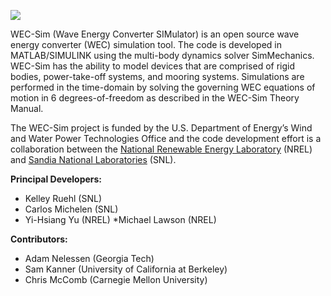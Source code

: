 ![](http://energy.sandia.gov/wp/wp-content/gallery/uploads/wec_sim_header.png)

WEC-Sim (Wave Energy Converter SIMulator) is an open source wave energy converter (WEC) simulation tool. The code is developed in MATLAB/SIMULINK using the multi-body dynamics solver SimMechanics. WEC-Sim has the ability to model devices that are comprised of rigid bodies, power-take-off systems, and mooring systems. Simulations are performed in the time-domain by solving the governing WEC equations of motion in 6 degrees-of-freedom as described in the WEC-Sim Theory Manual.

The WEC-Sim project is funded by the U.S. Department of Energy’s Wind and Water Power Technologies Office and the code development effort is a collaboration between the [National Renewable Energy Laboratory](www.nrel.gov/water) (NREL) and [Sandia National Laboratories](http://energy.sandia.gov/?page_id=834) (SNL).

**Principal Developers:**
* Kelley Ruehl (SNL)
* Carlos Michelen (SNL)
* Yi-Hsiang Yu (NREL)
*Michael Lawson (NREL)

**Contributors:**
* Adam Nelessen (Georgia Tech)
* Sam Kanner (University of California at Berkeley)
* Chris McComb (Carnegie Mellon University)
